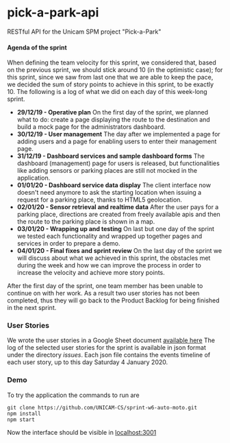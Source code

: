 # pick-a-park-api
RESTful API for the Unicam SPM project "Pick-a-Park"

#### Agenda of the sprint
When defining the team velocity for this sprint, we considered that, based on the previous sprint, we should stick around 10 (in the optimistic case); for this sprint, since we saw from last one that we are able to keep the pace, we decided the sum of story points to achieve in this sprint, to be exactly 10.
The following is a log of what we did on each day of this week-long sprint.

* **29/12/19 - Operative plan**
On the first day of the sprint, we planned what to do: create a page displaying the route to the destination and build a mock page for the administrators dashboard.
* **30/12/19 - User management**
The day after we implemented a page for adding users and a page for enabling users to enter their management page.
* **31/12/19 - Dashboard services and sample dashboard forms**
The dashboard (management) page for users is released, but functionalities like adding sensors or parking places are still not mocked in the application.
* **01/01/20 - Dashboard service data display**
The client interface now doesn't need anymore to ask the starting location when issuing a request for a parking place, thanks to HTML5 geolocation.
* **02/01/20 - Sensor retrieval and realtime data**
After the user pays for a parking place, directions are created from freely available apis and then the route to the parking place is shown in a map.
* **03/01/20 - Wrapping up and testing**
On last but one day of the sprint we tested each functionality and wrapped up together pages and services in order to prepare a demo.
* **04/01/20 - Final fixes and sprint review**
On the last day of the sprint we will discuss about what we achieved in this sprint, the obstacles met during the week and how we can improve the process in order to increase the velocity and achieve more story points.

After the first day of the sprint, one team member has been unable to continue on with her work. As a result two user stories has not been completed, thus they will go back to the Product Backlog for being finished in the next sprint.

### User Stories
We wrote the user stories in a Google Sheet document [available here](https://docs.google.com/spreadsheets/d/1CT56THMKohscO8FBVuiHBV9Dpm8neEXZE4Pcw-vWUB8/edit?usp=sharing)
The log of the selected user stories for the sprint is available in json format under the directory *issues*.
Each json file contains the events timeline of each user story, up to this day Saturday 4 January 2020.


### Demo
To try the application the commands to run are
```
git clone https://github.com/UNICAM-CS/sprint-w6-auto-moto.git
npm install
npm start
```
Now the interface should be visible in [localhost:3001](http://localhost:3001)
